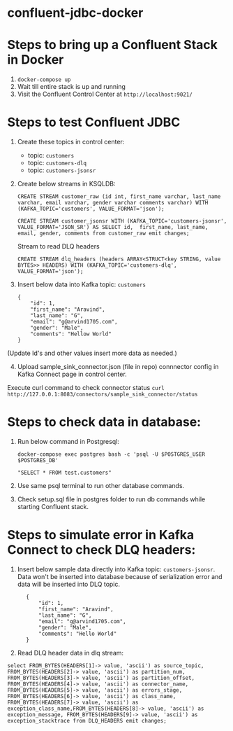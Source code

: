 # confluent-jdbc-docker

# Steps to bring up a Confluent Stack in Docker
1. ```docker-compose up```
2. Wait till entire stack is up and running
3. Visit the Confluent Control Center at ```http://localhost:9021/```

# Steps to test Confluent JDBC
1. Create these topics in control center:
    - topic: `customers`
    - topic: `customers-dlq`
    - topic: `customers-jsonsr` 

2. Create below streams in KSQLDB:

    ```CREATE STREAM customer_raw (id int, first_name varchar, last_name varchar, email varchar, gender varchar comments varchar) WITH (KAFKA_TOPIC='customers', VALUE_FORMAT='json');```

    ```CREATE STREAM customer_jsonsr WITH (KAFKA_TOPIC='customers-jsonsr', VALUE_FORMAT='JSON_SR') AS SELECT id,  first_name, last_name, email, gender, comments from customer_raw emit changes;```

    Stream to read DLQ headers
    
    ```CREATE STREAM dlq_headers (headers ARRAY<STRUCT<key STRING, value BYTES>> HEADERS) WITH (KAFKA_TOPIC='customers-dlq', VALUE_FORMAT='json');```

3. Insert below data into Kafka topic: `customers`

      ```
      {
          "id": 1,
          "first_name": "Aravind",
          "last_name": "G",
          "email": "g@arvind1705.com",
          "gender": "Male",
          "comments": "Hellow World"
      }
      ```
(Update Id's and other values insert more data as needed.)

4. Upload sample_sink_connector.json (file in repo) connnector config in Kafka Connect page in control center. 

Execute curl command to check connector status
```curl http://127.0.0.1:8083/connectors/sample_sink_connector/status```




# Steps to check data in database:

1. Run below command in Postgresql:

    ``` docker-compose exec postgres bash -c 'psql -U $POSTGRES_USER $POSTGRES_DB' ```
    
    ``` "SELECT * FROM test.customers" ```
    
2. Use same psql terminal to run other database commands. 
3. Check setup.sql file in postgres folder to run db commands while starting Confluent stack.


# Steps to simulate error in Kafka Connect to check DLQ headers:

1. Insert below sample data directly into Kafka topic: `customers-jsonsr`. Data won't be inserted into database because of serialization error and data will be inserted into DLQ topic.

```
      {
          "id": 1,
          "first_name": "Aravind",
          "last_name": "G",
          "email": "g@arvind1705.com",
          "gender": "Male",
          "comments": "Hello World"
      }
```

2. Read DLQ header data in dlq stream:

```
select FROM_BYTES(HEADERS[1]-> value, 'ascii') as source_topic, FROM_BYTES(HEADERS[2]-> value, 'ascii') as partition_num, FROM_BYTES(HEADERS[3]-> value, 'ascii') as partition_offset, FROM_BYTES(HEADERS[4]-> value, 'ascii') as connector_name, FROM_BYTES(HEADERS[5]-> value, 'ascii') as errors_stage, FROM_BYTES(HEADERS[6]-> value, 'ascii') as class_name, FROM_BYTES(HEADERS[7]-> value, 'ascii') as exception_class_name,FROM_BYTES(HEADERS[8]-> value, 'ascii') as exception_message, FROM_BYTES(HEADERS[9]-> value, 'ascii') as exception_stacktrace from DLQ_HEADERS emit changes;

```

